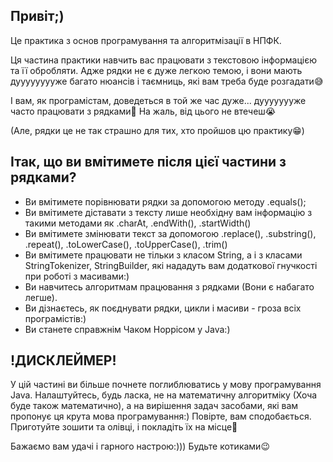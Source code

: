 Привіт;) 
-
Це практика з основ програмування та алгоритмізації в НПФК.

Ця частина практики навчить вас працювати з текстовою інформацією та її обробляти.
Адже рядки не є дуже легкою темою, і вони мають дууууууууже багато нюансів і таємниць, які вам треба буде розгадати😅

І вам, як програмістам, доведеться в той же час дуже... дуууууууже часто працювати з рядками🙂 На жаль, від цього не втечеш😭

(Але, рядки це не так страшно для тих, хто пройшов цю практику😁)

Ітак, що ви вмітимете після цієї частини з рядками?
-
* Ви вмітимете порівнювати рядки за допомогою методу .equals();
* Ви вмітимете діставати з тексту лише необхідну вам інформацію з такими методами як .charAt, .endWith(), .startWidth()
* Ви вмітимете змінювати текст за допомогою .replace(), .substring(), .repeat(), .toLowerCase(), .toUpperCase(), .trim()
* Ви вмітимете працювати не тільки з класом String, а і з класами StringTokenizer, StringBuilder, які нададуть вам додаткової гнучкості при роботі з масивами:)
* Ви навчитесь алгоритмам працювання з рядками (Вони є набагато легше). 
* Ви дізнаєтесь, як поєднувати рядки, цикли і масиви - гроза всіх програмістів:)
* Ви станете справжнім Чаком Норрісом у Java:)

!ДИСКЛЕЙМЕР!
- 
У цій частині ви більше почнете поглиблюватись у мову програмування Java. Налаштуйтесь, будь ласка, не на математичну алгоритміку (Хоча буде також математично),
а на вирішення задач засобами, які вам пропонує ця крута мова програмування:) Повірте, вам сподобається. Приготуйте зошити та олівці, і покладіть їх на місце🙂

Бажаємо вам удачі і гарного настрою:))) Будьте котиками😉
